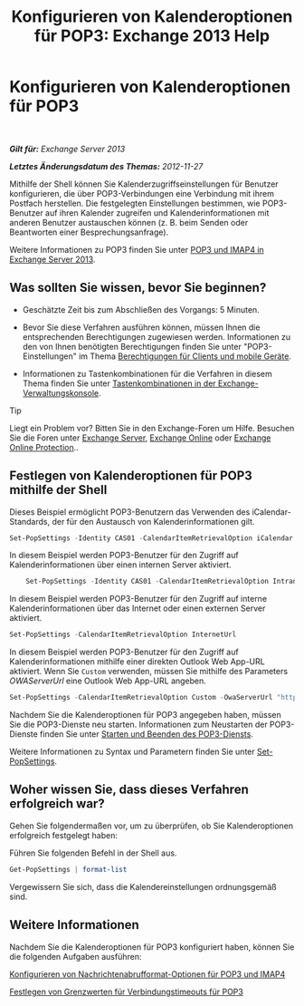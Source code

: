 ﻿---
title: 'Konfigurieren von Kalenderoptionen für POP3: Exchange 2013 Help'
TOCTitle: Konfigurieren von Kalenderoptionen für POP3
ms:assetid: ac3d60a0-8697-4c06-9e93-f8d2c4b157b6
ms:mtpsurl: https://technet.microsoft.com/de-de/library/Bb124133(v=EXCHG.150)
ms:contentKeyID: 50554894
ms.date: 04/24/2018
mtps_version: v=EXCHG.150
ms.translationtype: HT
---

# Konfigurieren von Kalenderoptionen für POP3

 

_**Gilt für:** Exchange Server 2013_

_**Letztes Änderungsdatum des Themas:** 2012-11-27_

Mithilfe der Shell können Sie Kalenderzugriffseinstellungen für Benutzer konfigurieren, die über POP3-Verbindungen eine Verbindung mit ihrem Postfach herstellen. Die festgelegten Einstellungen bestimmen, wie POP3-Benutzer auf ihren Kalender zugreifen und Kalenderinformationen mit anderen Benutzer austauschen können (z. B. beim Senden oder Beantworten einer Besprechungsanfrage).

Weitere Informationen zu POP3 finden Sie unter [POP3 und IMAP4 in Exchange Server 2013](pop3-and-imap4-in-exchange-server-2013-exchange-2013-help.md).

## Was sollten Sie wissen, bevor Sie beginnen?

  - Geschätzte Zeit bis zum Abschließen des Vorgangs: 5 Minuten.

  - Bevor Sie diese Verfahren ausführen können, müssen Ihnen die entsprechenden Berechtigungen zugewiesen werden. Informationen zu den von Ihnen benötigten Berechtigungen finden Sie unter "POP3-Einstellungen" im Thema [Berechtigungen für Clients und mobile Geräte](clients-and-mobile-devices-permissions-exchange-2013-help.md).

  - Informationen zu Tastenkombinationen für die Verfahren in diesem Thema finden Sie unter [Tastenkombinationen in der Exchange-Verwaltungskonsole](keyboard-shortcuts-in-the-exchange-admin-center-exchange-online-protection-help.md).


> [!TIP]
> Liegt ein Problem vor? Bitten Sie in den Exchange-Foren um Hilfe. Besuchen Sie die Foren unter <A href="https://go.microsoft.com/fwlink/p/?linkid=60612">Exchange Server</A>, <A href="https://go.microsoft.com/fwlink/p/?linkid=267542">Exchange Online</A> oder <A href="https://go.microsoft.com/fwlink/p/?linkid=285351">Exchange Online Protection</A>..



## Festlegen von Kalenderoptionen für POP3 mithilfe der Shell

Dieses Beispiel ermöglicht POP3-Benutzern das Verwenden des iCalendar-Standards, der für den Austausch von Kalenderinformationen gilt.

```powershell
Set-PopSettings -Identity CAS01 -CalendarItemRetrievalOption iCalendar
```

In diesem Beispiel werden POP3-Benutzer für den Zugriff auf Kalenderinformationen über einen internen Server aktiviert.

```powershell
    Set-PopSettings -Identity CAS01 -CalendarItemRetrievalOption IntranetUrl 
```

In diesem Beispiel werden POP3-Benutzer für den Zugriff auf interne Kalenderinformationen über das Internet oder einen externen Server aktiviert.

```powershell
Set-PopSettings -CalendarItemRetrievalOption InternetUrl
```

In diesem Beispiel werden POP3-Benutzer für den Zugriff auf Kalenderinformationen mithilfe einer direkten Outlook Web App-URL aktiviert. Wenn Sie `Custom` verwenden, müssen Sie mithilfe des Parameters *OWAServerUrl* eine Outlook Web App-URL angeben.

```powershell
Set-PopSettings -CalendarItemRetrievalOption Custom -OwaServerUrl "https://OwaServer01"
```

Nachdem Sie die Kalenderoptionen für POP3 angegeben haben, müssen Sie die POP3-Dienste neu starten. Informationen zum Neustarten der POP3-Dienste finden Sie unter [Starten und Beenden des POP3-Diensts](start-and-stop-the-pop3-services-exchange-2013-help.md).

Weitere Informationen zu Syntax und Parametern finden Sie unter [Set-PopSettings](https://technet.microsoft.com/de-de/library/aa997154\(v=exchg.150\)).

## Woher wissen Sie, dass dieses Verfahren erfolgreich war?

Gehen Sie folgendermaßen vor, um zu überprüfen, ob Sie Kalenderoptionen erfolgreich festgelegt haben:

Führen Sie folgenden Befehl in der Shell aus.

```powershell
Get-PopSettings | format-list
```

Vergewissern Sie sich, dass die Kalendereinstellungen ordnungsgemäß sind.

## Weitere Informationen

Nachdem Sie die Kalenderoptionen für POP3 konfiguriert haben, können Sie die folgenden Aufgaben ausführen:

[Konfigurieren von Nachrichtenabrufformat-Optionen für POP3 und IMAP4](configure-pop3-and-imap4-message-retrieval-format-options-exchange-2013-help.md)

[Festlegen von Grenzwerten für Verbindungstimeouts für POP3](set-connection-time-out-limits-for-pop3-exchange-2013-help.md)

